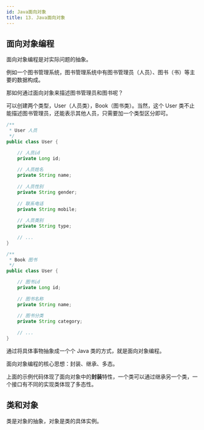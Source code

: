```yaml
---
id: Java面向对象
title: 13. Java面向对象
---
```


## 面向对象编程

面向对象编程是对实际问题的抽象。

例如一个图书管理系统，图书管理系统中有图书管理员（人员）、图书（书）等主要的数据构成。

那如何通过面向对象来描述图书管理员和图书呢？

可以创建两个类型，User（人员类），Book（图书类）。当然，这个 User 类不止能描述图书管理员，还能表示其他人员，只需要加一个类型区分即可。

```java
/**
 * User 人员
 */
public class User {

    // 人员id
    private Long id;
    
    // 人员姓名
    private String name;
    
    // 人员性别
    private String gender;
    
    // 联系电话
    private String mobile;
    
    // 人员类别
    private String type;
    
    // ...
}
```

```java
/**
 * Book 图书
 */
public class User {

    // 图书id
    private Long id;
    
    // 图书名称
    private String name;
    
    // 图书分类
    private String category;
    
    // ...
}
```

通过将具体事物抽象成一个个 Java 类的方式，就是面向对象编程。

面向对象编程的核心思想：封装、继承、多态。

上面的示例代码体现了面向对象中的**封装**特性，一个类可以通过继承另一个类，一个接口有不同的实现类体现了多态性。

## 类和对象

类是对象的抽象，对象是类的具体实例。

